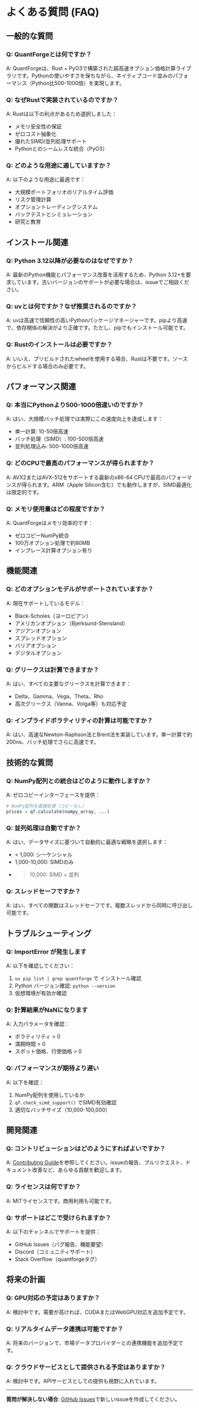 # よくある質問 (FAQ)

## 一般的な質問

### Q: QuantForgeとは何ですか？

A: QuantForgeは、Rust + PyO3で構築された超高速オプション価格計算ライブラリです。Pythonの使いやすさを保ちながら、ネイティブコード並みのパフォーマンス（Python比500-1000倍）を実現します。

### Q: なぜRustで実装されているのですか？

A: Rustは以下の利点があるため選択しました：
- メモリ安全性の保証
- ゼロコスト抽象化
- 優れたSIMD/並列処理サポート
- Pythonとのシームレスな統合（PyO3）

### Q: どのような用途に適していますか？

A: 以下のような用途に最適です：
- 大規模ポートフォリオのリアルタイム評価
- リスク管理計算
- オプショントレーディングシステム
- バックテストとシミュレーション
- 研究と教育

## インストール関連

### Q: Python 3.12以降が必要なのはなぜですか？

A: 最新のPython機能とパフォーマンス改善を活用するため、Python 3.12+を要求しています。古いバージョンのサポートが必要な場合は、issueでご相談ください。

### Q: uvとは何ですか？なぜ推奨されるのですか？

A: uvは高速で信頼性の高いPythonパッケージマネージャーです。pipより高速で、依存関係の解決がより正確です。ただし、pipでもインストール可能です。

### Q: Rustのインストールは必要ですか？

A: いいえ、プリビルドされたwheelを使用する場合、Rustは不要です。ソースからビルドする場合のみ必要です。

## パフォーマンス関連

### Q: 本当にPythonより500-1000倍速いのですか？

A: はい、大規模バッチ処理では実際にこの速度向上を達成します：
- 単一計算: 10-50倍高速
- バッチ処理（SIMD）: 100-500倍高速
- 並列処理込み: 500-1000倍高速

### Q: どのCPUで最高のパフォーマンスが得られますか？

A: AVX2またはAVX-512をサポートする最新のx86-64 CPUで最高のパフォーマンスが得られます。ARM（Apple Silicon含む）でも動作しますが、SIMD最適化は限定的です。

### Q: メモリ使用量はどの程度ですか？

A: QuantForgeはメモリ効率的です：
- ゼロコピーNumPy統合
- 100万オプション処理で約80MB
- インプレース計算オプション有り

## 機能関連

### Q: どのオプションモデルがサポートされていますか？

A: 現在サポートしているモデル：
- Black-Scholes（ヨーロピアン）
- アメリカンオプション（Bjerksund-Stensland）
- アジアンオプション
- スプレッドオプション
- バリアオプション
- デジタルオプション

### Q: グリークスは計算できますか？

A: はい、すべての主要なグリークスを計算できます：
- Delta、Gamma、Vega、Theta、Rho
- 高次グリークス（Vanna、Volga等）も対応予定

### Q: インプライドボラティリティの計算は可能ですか？

A: はい、高速なNewton-Raphson法とBrent法を実装しています。単一計算で約200ns、バッチ処理でさらに高速です。

## 技術的な質問

### Q: NumPy配列との統合はどのように動作しますか？

A: ゼロコピーインターフェースを提供：
```python
# NumPy配列を直接処理（コピーなし）
prices = qf.calculate(numpy_array, ...)
```

### Q: 並列処理は自動ですか？

A: はい、データサイズに基づいて自動的に最適な戦略を選択します：
- < 1,000: シーケンシャル
- 1,000-10,000: SIMDのみ
- > 10,000: SIMD + 並列

### Q: スレッドセーフですか？

A: はい、すべての関数はスレッドセーフです。複数スレッドから同時に呼び出し可能です。

## トラブルシューティング

### Q: ImportError が発生します

A: 以下を確認してください：
1. `uv pip list | grep quantforge` で インストール確認
2. Python バージョン確認: `python --version`
3. 仮想環境が有効か確認

### Q: 計算結果がNaNになります

A: 入力パラメータを確認：
- ボラティリティ > 0
- 満期時間 > 0
- スポット価格、行使価格 > 0

### Q: パフォーマンスが期待より遅い

A: 以下を確認：
1. NumPy配列を使用しているか
2. `qf.check_simd_support()` でSIMD有効確認
3. 適切なバッチサイズ（10,000-100,000）

## 開発関連

### Q: コントリビューションはどのようにすればよいですか？

A: [Contributing Guide](development/contributing.md)を参照してください。issueの報告、プルリクエスト、ドキュメント改善など、あらゆる貢献を歓迎します。

### Q: ライセンスは何ですか？

A: MITライセンスです。商用利用も可能です。

### Q: サポートはどこで受けられますか？

A: 以下のチャンネルでサポートを提供：
- GitHub Issues（バグ報告、機能要望）
- Discord（コミュニティサポート）
- Stack Overflow（quantforgeタグ）

## 将来の計画

### Q: GPU対応の予定はありますか？

A: 検討中です。需要が高ければ、CUDAまたはWebGPU対応を追加予定です。

### Q: リアルタイムデータ連携は可能ですか？

A: 将来のバージョンで、市場データプロバイダーとの連携機能を追加予定です。

### Q: クラウドサービスとして提供される予定はありますか？

A: 検討中です。APIサービスとしての提供も視野に入れています。

---

**質問が解決しない場合**: [GitHub Issues](https://github.com/yourusername/quantforge/issues)で新しいissueを作成してください。